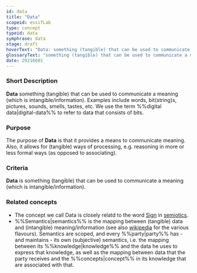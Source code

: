 ```yaml
---
id: data
title: "Data"
scopeid: essifLab
type: concept
typeid: data
symphrase: data
stage: draft
hoverText: "Data: something (tangible) that can be used to communicate a meaning (which is intangible/information)."
glossaryText: "something (tangible) that can be used to communicate a meaning (which is intangible/information)."
date: 20210601
---
```


### Short Description
**Data** something (tangible) that can be used to communicate a meaning (which is intangible/information). Examples include words, bit(string)s, pictures, sounds, smells, tastes, etc. We use the term %%digital data|digital-data%% to refer to data that consists of bits.

### Purpose
The purpose of **Data** is that it provides a means to communicate meaning. Also, it allows for (tangible) ways of processing, e.g. reasoning in more or less formal ways (as opposed to associating).

### Criteria
**Data** is something (tangible) that can be used to communicate a meaning (which is intangible/information).

### Related concepts
- The concept we call Data is closely relatd to the word [Sign](https://en.wikipedia.org/wiki/Sign_(semiotics)) in [semiotics](https://en.wikipedia.org/wiki/Semiotics).
- %%Semantics|semantics%% is the mapping between (tangible) data and (intangible) meaning/information (see also [wikipedia](https://en.wikipedia.org/wiki/Semantics) for the various flavours). Semantics are scoped, and every %%party|party%% has - and maintains - its own (subjective) semantics, i.e. the mapping between its %%knowledge|knowledge%% and the data he uses to express that knowledge, as well as the mapping between data that the party receives and the %%concepts|concept%% in its knowledge that are associated with that.